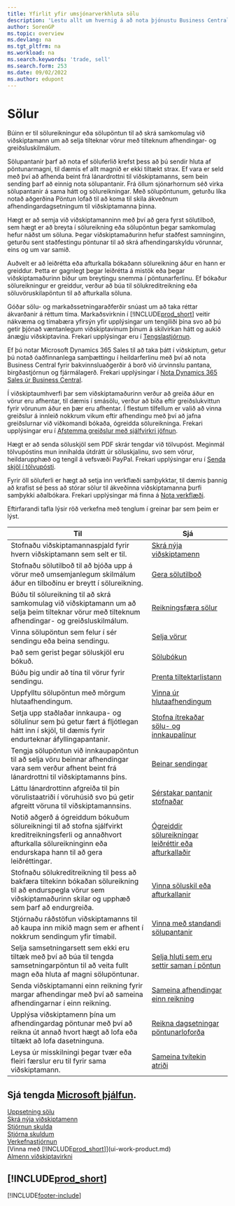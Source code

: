 ```yaml
---
title: Yfirlit yfir umsjónarverkhluta sölu
description: 'Lestu allt um hvernig á að nota þjónustu Business Central til að hafa umsjón með söluaðgerðum viðskiptamanna í sölureikningum, pöntunum, tilboðum og fleiru.'
author: SorenGP
ms.topic: overview
ms.devlang: na
ms.tgt_pltfrm: na
ms.workload: na
ms.search.keywords: 'trade, sell'
ms.search.form: 253
ms.date: 09/02/2022
ms.author: edupont
---
```

# <a name="sales" />Sölur

Búinn er til sölureikningur eða sölupöntun til að skrá samkomulag við viðskiptamann um að selja tilteknar vörur með tilteknum afhendingar- og greiðsluskilmálum.

Sölupantanir þarf að nota ef söluferlið krefst þess að þú sendir hluta af pöntunarmagni, til dæmis ef allt magnið er ekki tiltækt strax. Ef vara er seld með því að afhenda beint frá lánardrottni til viðskiptamanns, sem bein sending þarf að einnig nota sölupantanir. Frá öllum sjónarhornum séð virka sölupantanir á sama hátt og sölureikningar. Með sölupöntunum, geturðu líka notað aðgerðina Pöntun lofað til að koma til skila ákveðnum afhendingardagsetningum til viðskiptamanna þinna.  

Hægt er að semja við viðskiptamanninn með því að gera fyrst sölutilboð, sem hægt er að breyta í sölureikning eða sölupöntun þegar samkomulag hefur náðst um söluna. Þegar viðskiptamaðurinn hefur staðfest samninginn, geturðu sent staðfestingu pöntunar til að skrá afhendingarskyldu vörunnar, eins og um var samið.

Auðvelt er að leiðrétta eða afturkalla bókaðann sölureikning áður en hann er greiddur. Þetta er gagnlegt þegar leiðrétta á mistök eða þegar viðskiptamaðurinn biður um breytingu snemma í pöntunarferlinu. Ef bókaður sölureikningur er greiddur, verður að búa til sölukreditreikning eða söluvöruskilapöntun til að afturkalla söluna.

Góðar sölu- og markaðssetningaraðferðir snúast um að taka réttar ákvarðanir á réttum tíma. Markaðsvirknin í [!INCLUDE[prod_short](includes/prod_short.md)] veitir nákvæma og tímabæra yfirsýn yfir upplýsingar um tengiliði þína svo að þú getir þjónað væntanlegum viðskiptavinum þínum á skilvirkan hátt og aukið ánægju viðskiptavina. Frekari upplýsingar eru í [Tengslastjórnun](marketing-relationship-management.md).

Ef þú notar Microsoft Dynamics 365 Sales til að taka þátt í viðskiptum, getur þú notað óaðfinnanlega samþættingu í heildarferlinu með því að nota Business Central fyrir bakvinnsluaðgerðir á borð við úrvinnslu pantana, birgðastjórnun og fjármálagerð. Frekari upplýsingar í [Nota Dynamics 365 Sales úr Business Central](marketing-integrate-dynamicscrm.md).

Í viðskiptaumhverfi þar sem viðskiptamaðurinn verður að greiða áður en vörur eru afhentar, til dæmis í smásölu, verður að bíða eftir greiðslukvittun fyrir vörunum áður en þær eru afhentar. Í flestum tilfellum er valið að vinna  greiðslur á innleið nokkrum vikum eftir afhendingu með því að jafna greiðslurnar við viðkomandi bókaða, ógreidda sölureikninga. Frekari upplýsingar eru í [Afstemma greiðslur með sjálfvirkri jöfnun](receivables-how-reconcile-payments-auto-application.md).

Hægt er að senda söluskjöl sem PDF skrár tengdar við tölvupóst. Meginmál tölvupóstins mun innihalda útdrátt úr söluskjalinu, svo sem vörur, heildarupphæð og tengil á vefsvæði PayPal. Frekari upplýsingar eru í [Senda skjöl í tölvupósti](ui-how-send-documents-email.md).

Fyrir öll söluferli er hægt að setja inn verkflæði samþykktar, til dæmis þannig að krafist sé þess að stórar sölur til ákveðinna viðskiptamanna þurfi samþykki aðalbókara. Frekari upplýsingar má finna á [Nota verkflæði](across-use-workflows.md).

Eftirfarandi tafla lýsir röð verkefna með tenglum í greinar þar sem þeim er lýst.

| Til | Sjá |
| --- | --- |
|Stofnaðu viðskiptamannaspjald fyrir hvern viðskiptamann sem selt er til.|[Skrá nýja viðskiptamenn](sales-how-register-new-customers.md)|
| Stofnaðu sölutilboð til að bjóða upp á vörur með umsemjanlegum skilmálum áður en tilboðinu er breytt í sölureikning. |[Gera sölutilboð](sales-how-make-offers.md) |
| Búðu til sölureikning til að skrá samkomulag við viðskiptamann um að selja þeim tilteknar vörur með tilteknum afhendingar- og greiðsluskilmálum. |[Reikningsfæra sölur](sales-how-invoice-sales.md) |
| Vinna sölupöntun sem felur í sér sendingu eða beina sendingu. |[Selja vörur](sales-how-sell-products.md) |
|Það sem gerist þegar söluskjöl eru bókuð.|[Sölubókun](ui-post-sales.md)|
|Búðu þig undir að tína til vörur fyrir sendingu.|[Prenta tiltektarlistann](sales-how-print-picking-list.md)|
| Uppfylltu sölupöntun með mörgum hlutaafhendingum. | [Vinna úr hlutaafhendingum](sales-how-send-partial-shipments.md) |
|Setja upp staðlaðar innkaupa- og sölulínur sem þú getur fært á fljótlegan hátt inn í skjöl, til dæmis fyrir endurteknar áfyllingapantanir.|[Stofna ítrekaðar sölu- og innkaupalínur](sales-how-work-standard-lines.md)|  
| Tengja sölupöntun við innkaupapöntun til að selja vöru beinnar afhendingar vara sem verður afhent beint frá lánardrottni til viðskiptamanns þíns. |[Beinar sendingar](sales-how-drop-shipment.md) |
|Láttu lánardrottinn afgreiða til þín vörulistaatriði í vöruhúsið svo þú getir afgreitt vöruna til viðskiptamannsins.|[Sérstakar pantanir stofnaðar](sales-how-to-create-special-orders.md)|
| Notið aðgerð á ógreiddum bókuðum sölureikningi til að stofna sjálfvirkt kreditreikningsferli og annaðhvort afturkalla sölureikninginn eða endurskapa hann til að gera leiðréttingar. |[Ógreiddir sölureikningar leiðréttir eða afturkallaðir](sales-how-correct-cancel-sales-invoice.md) |
| Stofnaðu sölukreditreikning til þess að bakfæra tiltekinn bókaðan sölureikning til að endurspegla vörur sem viðskiptamaðurinn skilar og upphæð sem þarf að endurgreiða. |[Vinna söluskil eða afturkallanir](sales-how-process-sales-returns-cancellations.md) |
|Stjórnaðu ráðstöfun viðskiptamanns til að kaupa inn mikið magn sem er afhent í nokkrum sendingum yfir tímabil.|[Vinna með standandi sölupantanir](sales-how-to-create-blanket-sales-orders.md)|
|Selja samsetningarsett sem ekki eru tiltæk með því að búa til tengda samsetningarpöntun til að veita fullt magn eða hluta af magni sölupöntunar.|[Selja hluti sem eru settir saman í pöntun](assembly-how-to-sell-items-assembled-to-order.md)|
|Senda viðskiptamanni einn reikning fyrir margar afhendingar með því að sameina afhendingarnar í einn reikning.|[Sameina afhendingar einn reikning](sales-how-to-combine-shipments-on-a-single-invoice.md)|
|Upplýsa viðskiptamenn þína um afhendingardag pöntunar með því að reikna út annað hvort hægt að lofa eða tiltækt að lofa dasetninguna.|[Reikna dagsetningar pöntunarloforða](sales-how-to-calculate-order-promising-dates.md)|
|Leysa úr misskilningi þegar tvær eða fleiri færslur eru til fyrir sama viðskiptamann.|[Sameina tvítekin atriði](sales-how-merge-duplicate-records.md)|

## <a name="see-related-microsoft-trainingtrainingpathssell-items-services-dynamics-365-business-central" />Sjá tengda [Microsoft þjálfun](/training/paths/sell-items-services-dynamics-365-business-central/).

[Uppsetning sölu](sales-setup-sales.md)  
[Skrá nýja viðskiptamenn](sales-how-register-new-customers.md)  
[Stjórnun skulda](receivables-manage-receivables.md)  
[Stjórna skuldum](payables-manage-payables.md)  
[Verkefnastjórnun](projects-manage-projects.md)  
[Vinna með [!INCLUDE[prod_short](includes/prod_short.md)]](ui-work-product.md)  
[Almenn viðskiptavirkni](ui-across-business-areas.md)

## <a name="includeprodshortincludesfreetrialmdmd" />[!INCLUDE[prod_short](includes/free_trial_md.md)]

[!INCLUDE[footer-include](includes/footer-banner.md)]
